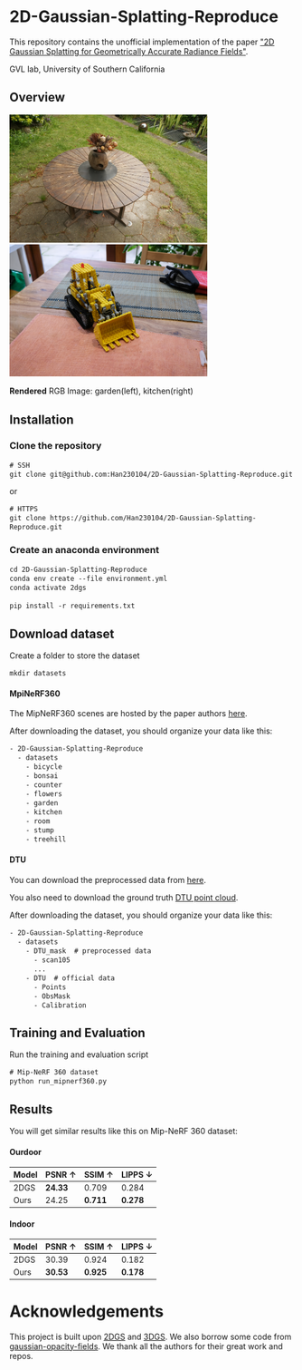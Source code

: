 # 2D-Gaussian-Splatting-Reproduce
This repository contains the unofficial implementation of the paper ["2D Gaussian Splatting for Geometrically Accurate Radiance Fields"](https://arxiv.org/pdf/2403.17888).

GVL lab, University of Southern California
## Overview
<p float="left">
  <img src="https://github.com/Han230104/2D-Gaussian-Splatting-Reproduce/blob/master/assets/garden-rgb.png?raw=true" width="350" />
   <img src="https://github.com/Han230104/2D-Gaussian-Splatting-Reproduce/blob/master/assets/kitchen-rgb.png?raw=true" width="350" />
</p>

**Rendered** RGB Image: garden(left), kitchen(right)

## Installation
### Clone the repository 
```
# SSH
git clone git@github.com:Han230104/2D-Gaussian-Splatting-Reproduce.git
```
or
```
# HTTPS
git clone https://github.com/Han230104/2D-Gaussian-Splatting-Reproduce.git
```
### Create an anaconda environment
```
cd 2D-Gaussian-Splatting-Reproduce
conda env create --file environment.yml
conda activate 2dgs

pip install -r requirements.txt
```
## Download dataset 
Create a folder to store the dataset
```
mkdir datasets
```
#### MpiNeRF360
The MipNeRF360 scenes are hosted by the paper authors [here](https://jonbarron.info/mipnerf360/).

After downloading the dataset, you should organize your data like this:
```
- 2D-Gaussian-Splatting-Reproduce
  - datasets
    - bicycle
    - bonsai
    - counter
    - flowers
    - garden
    - kitchen
    - room
    - stump
    - treehill
```
#### DTU
You can download the preprocessed data from [here](https://drive.google.com/drive/folders/1SJFgt8qhQomHX55Q4xSvYE2C6-8tFll9).

You also need to download the ground truth [DTU point cloud](https://roboimagedata.compute.dtu.dk/?page_id=36).

After downloading the dataset, you should organize your data like this:
```
- 2D-Gaussian-Splatting-Reproduce
  - datasets
    - DTU_mask  # preprocessed data
      - scan105
      ...
    - DTU  # official data
      - Points
      - ObsMask
      - Calibration
```

## Training and Evaluation
Run the training and evaluation script
```
# Mip-NeRF 360 dataset
python run_mipnerf360.py
```
## Results
You will get similar results like this on Mip-NeRF 360 dataset:
#### Ourdoor
| Model    | PSNR ↑     | SSIM ↑    | LIPPS ↓|  
| ------   | ------     | ------    | ------ |  
| 2DGS     | **24.33**      |  0.709    | 0.284  |  
| Ours     | 24.25      |  **0.711**    | **0.278**  |   
#### Indoor
| Model    | PSNR ↑     | SSIM ↑    | LIPPS ↓|  
| ------   | ------     | ------    | ------ |  
| 2DGS     | 30.39      |  0.924    | 0.182  |  
| Ours     | **30.53**      |  **0.925**    | **0.178**  |   
# Acknowledgements
This project is built upon [2DGS](https://surfsplatting.github.io/) and [3DGS](https://github.com/graphdeco-inria/gaussian-splatting). We also borrow some code from [gaussian-opacity-fields](https://github.com/autonomousvision/gaussian-opacity-fields). We thank all the authors for their great work and repos. 
